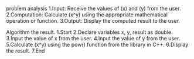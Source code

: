problem analysis
1.Input: Receive the values of (x) and (y) from the user.
2.Computation: Calculate (x^y) using the appropriate mathematical operation or function.
3.Output: Display the computed result to the user.

Algorithm the result.
1.Start
2.Declare variables x, y, result as double.
3.Input the value of x from the user.
4.Input the value of y from the user.
5.Calculate (x^y) using the pow() function from the <cmath> library in C++.
6.Display the result.
7.End
